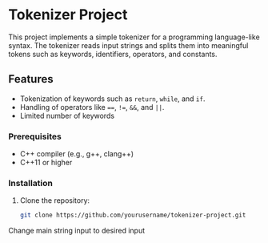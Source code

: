 # Tokenizer Project

This project implements a simple tokenizer for a programming language-like syntax. The tokenizer reads input strings and splits them into meaningful tokens such as keywords, identifiers, operators, and constants.

## Features
- Tokenization of keywords such as `return`, `while`, and `if`.
- Handling of operators like `==`, `!=`, `&&`, and `||`.
- Limited number of keywords 

### Prerequisites

- C++ compiler (e.g., g++, clang++)
- C++11 or higher

### Installation

1. Clone the repository:

   ```bash
   git clone https://github.com/yourusername/tokenizer-project.git

Change main string input to desired input
